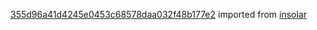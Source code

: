 [355d96a41d4245e0453c68578daa032f48b177e2](https://github.com/insolar/insolar/commit/355d96a41d4245e0453c68578daa032f48b177e2) imported from [insolar](https://github.com/insolar/insolar)
